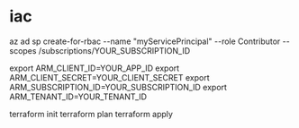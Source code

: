 # iac

az ad sp create-for-rbac --name "myServicePrincipal" --role Contributor --scopes /subscriptions/YOUR_SUBSCRIPTION_ID

export ARM_CLIENT_ID=YOUR_APP_ID
export ARM_CLIENT_SECRET=YOUR_CLIENT_SECRET
export ARM_SUBSCRIPTION_ID=YOUR_SUBSCRIPTION_ID
export ARM_TENANT_ID=YOUR_TENANT_ID


terraform init
terraform plan
terraform apply
